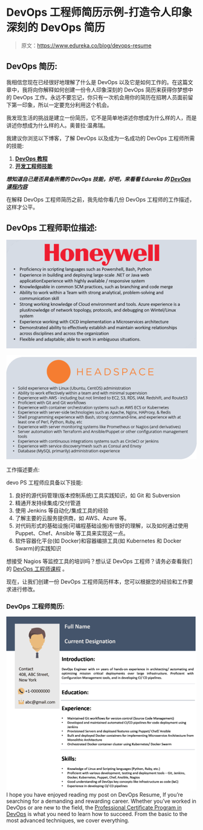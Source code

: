 # DevOps 工程师简历示例-打造令人印象深刻的 DevOps 简历

> 原文：<https://www.edureka.co/blog/devops-resume>

## **DevOps 简历:**

我相信您现在已经很好地理解了什么是 DevOps 以及它是如何工作的。在这篇文章中，我将向你解释如何创建一份令人印象深刻的 DevOps 简历来获得你梦想中的 DevOps 工作。永远不要忘记，你只有一次机会用你的简历在招聘人员面前留下第一印象，所以一定要充分利用这个机会。

我发现生活的挑战是建立一份简历，它不是简单地讲述你想成为什么样的人，而是讲述你想成为什么样的人。奥普拉·温弗瑞。

我建议你浏览以下博客，了解 DevOps 以及成为一名成功的 DevOps 工程师所需的技能:

1.  [**DevOps 教程**](https://www.edureka.co/blog/devops-tutorial)
2.  **[开发工程师技能](https://www.edureka.co/blog/devops-skills)**

***想知道自己是否具备所需的 DevOps 技能，好吧，来看看 Edureka 的 [DevOps 课程内容](https://www.edureka.co/devops-certification-training)***

在解释 DevOps 工程师简历之前，我先给你看几份 DevOps 工程师的工作描述，这样才公平。

## **DevOps 工程师职位描述:**

![DevOps Job Description Honeywell - DevOps Engineer Resume - Edureka](img/93239e91010545d899219843cdbc84ff.png)

![DevOps Job Description Headspace - DevOps Engineer Resume - Edureka](img/7a516c22a4ab203438bbb64e35e1c68d.png)

工作描述要点:

devo PS 工程师应具备以下技能:

1.  良好的源代码管理(版本控制系统)工具实践知识，如 Git 和 Subversion
2.  精通开发持续集成/交付管道
3.  使用 Jenkins 等自动化/集成工具的经验
4.  了解主要的云服务提供商，如 AWS、Azure 等。
5.  对代码形式的基础设施(可编程基础设施)有很好的理解，以及如何通过使用 Puppet、Chef、Ansible 等工具来实现这一点。
6.  软件容器化平台(如 Docker)和容器编排工具(如 Kubernetes 和 Docker Swarm)的实践知识

想接受 Nagios 等监控工具的培训吗？想认证 DevOps 工程师？请务必查看我们的 [DevOps 工程师课程](https://www.edureka.co/masters-program/devops-engineer-training) 。

现在，让我们创建一份 DevOps 工程师简历样本，您可以根据您的经验和工作要求进行修改。

### **DevOps 工程师简历:**



![DevOps Engineer Resume - DevOps Resume - Edureka](img/9d317a1a7c375efac5b370452ce360f1.png)I hope you have enjoyed reading my post on DevOps Resume, If you’re searching for a demanding and rewarding career. Whether you’ve worked in DevOps or are new to the field, the [Professional Certificate Program in DevOps](https://www.edureka.co/executive-programs/purdue-devops) is what you need to learn how to succeed. From the basic to the most advanced techniques, we cover everything.